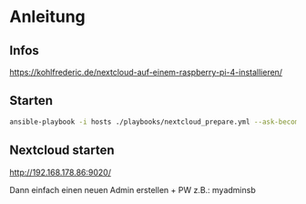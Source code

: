 # Anleitung

## Infos

https://kohlfrederic.de/nextcloud-auf-einem-raspberry-pi-4-installieren/

## Starten

```bash
ansible-playbook -i hosts ./playbooks/nextcloud_prepare.yml --ask-become-pass
```

## Nextcloud starten

http://192.168.178.86:9020/

Dann einfach einen neuen Admin erstellen + PW
z.B.: myadminsb